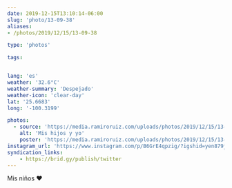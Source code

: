 ```yaml
---
date: 2019-12-15T13:10:14-06:00
slug: 'photo/13-09-38'
aliases:
- /photos/2019/12/15/13-09-38

type: 'photos'

tags:


lang: 'es'
weather: '32.6°C'
weather-summary: 'Despejado'
weather-icon: 'clear-day'
lat: '25.6683'
long: '-100.3199'

photos:
  - source: 'https://media.ramiroruiz.com/uploads/photos/2019/12/15/13-09-38/me-and-my-sons.jpg'
    alt: 'Mis hijos y yo'
    poster: 'https://media.ramiroruiz.com/uploads/photos/2019/12/15/13-09-38/poster.'
instagram_url: 'https://www.instagram.com/p/B6GrE4qpzig/?igshid=yen879jjztik'
syndication_links:
    - https://brid.gy/publish/twitter
---
```

Mis niños ♥️